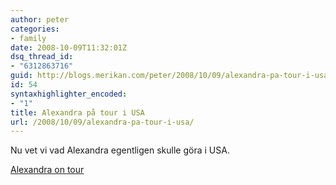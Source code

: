```yaml
---
author: peter
categories:
- family
date: 2008-10-09T11:32:01Z
dsq_thread_id:
- "6312863716"
guid: http://blogs.merikan.com/peter/2008/10/09/alexandra-pa-tour-i-usa/
id: 54
syntaxhighlighter_encoded:
- "1"
title: Alexandra på tour i USA
url: /2008/10/09/alexandra-pa-tour-i-usa/
---
```


Nu vet vi vad Alexandra egentligen skulle göra i USA. 

[Alexandra on tour](http://www.tsgnet.com/pres.php?id=370743&altf=Bmfyboesb&altl=Nfsjlbo)